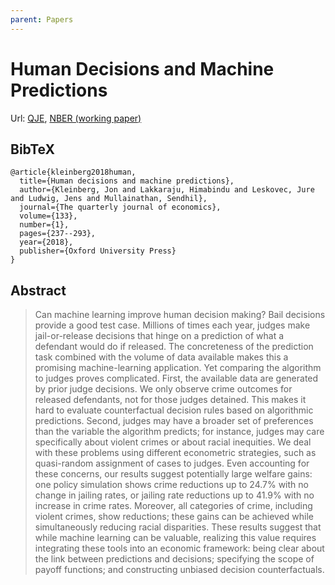```yaml
---
parent: Papers
---
```


# Human Decisions and Machine Predictions

Url: [QJE](https://academic.oup.com/qje/article/133/1/237/4095198),
[NBER (working paper)](https://www.nber.org/papers/w23180)

## BibTeX
```
@article{kleinberg2018human,
  title={Human decisions and machine predictions},
  author={Kleinberg, Jon and Lakkaraju, Himabindu and Leskovec, Jure and Ludwig, Jens and Mullainathan, Sendhil},
  journal={The quarterly journal of economics},
  volume={133},
  number={1},
  pages={237--293},
  year={2018},
  publisher={Oxford University Press}
}
```

## Abstract

> Can machine learning improve human decision making? Bail decisions provide a good test case. Millions of times each year, judges make jail-or-release decisions that hinge on a prediction of what a defendant would do if released. The concreteness of the prediction task combined with the volume of data available makes this a promising machine-learning application. Yet comparing the algorithm to judges proves complicated. First, the available data are generated by prior judge decisions. We only observe crime outcomes for released defendants, not for those judges detained. This makes it hard to evaluate counterfactual decision rules based on algorithmic predictions. Second, judges may have a broader set of preferences than the variable the algorithm predicts; for instance, judges may care specifically about violent crimes or about racial inequities. We deal with these problems using different econometric strategies, such as quasi-random assignment of cases to judges. Even accounting for these concerns, our results suggest potentially large welfare gains: one policy simulation shows crime reductions up to 24.7% with no change in jailing rates, or jailing rate reductions up to 41.9% with no increase in crime rates. Moreover, all categories of crime, including violent crimes, show reductions; these gains can be achieved while simultaneously reducing racial disparities. These results suggest that while machine learning can be valuable, realizing this value requires integrating these tools into an economic framework: being clear about the link between predictions and decisions; specifying the scope of payoff functions; and constructing unbiased decision counterfactuals.

